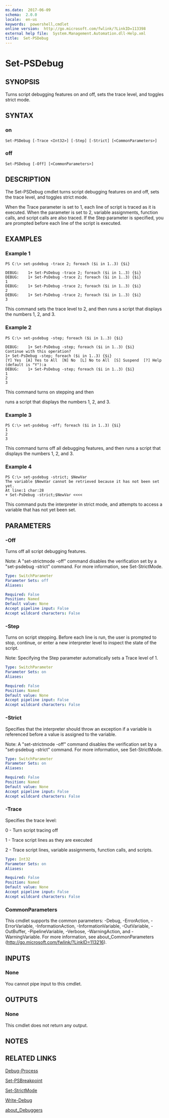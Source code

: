 ```yaml
---
ms.date:  2017-06-09
schema:  2.0.0
locale:  en-us
keywords:  powershell,cmdlet
online version:  http://go.microsoft.com/fwlink/?LinkID=113398
external help file:  System.Management.Automation.dll-Help.xml
title:  Set-PSDebug
---
```


# Set-PSDebug
## SYNOPSIS
Turns script debugging features on and off, sets the trace level, and toggles strict mode.
## SYNTAX

### on
```
Set-PSDebug [-Trace <Int32>] [-Step] [-Strict] [<CommonParameters>]
```

### off
```
Set-PSDebug [-Off] [<CommonParameters>]
```

## DESCRIPTION
The Set-PSDebug cmdlet turns script debugging features on and off, sets the trace level, and toggles strict mode.

When the Trace parameter is set to 1, each line of script is traced as it is executed.
When the parameter is set to 2, variable assignments, function calls, and script calls are also traced.
If the Step parameter is specified, you are prompted before each line of the script is executed.
## EXAMPLES

### Example 1
```
PS C:\> set-psdebug -trace 2; foreach ($i in 1..3) {$i}

DEBUG:    1+ Set-PsDebug -trace 2; foreach ($i in 1..3) {$i}
DEBUG:    1+ Set-PsDebug -trace 2; foreach ($i in 1..3) {$i}
1
DEBUG:    1+ Set-PsDebug -trace 2; foreach ($i in 1..3) {$i}
2
DEBUG:    1+ Set-PsDebug -trace 2; foreach ($i in 1..3) {$i}
3
```

This command sets the trace level to 2, and then runs a script that displays the numbers 1, 2, and 3.
### Example 2
```
PS C:\> set-psdebug -step; foreach ($i in 1..3) {$i}

DEBUG:    1+ Set-PsDebug -step; foreach ($i in 1..3) {$i}
Continue with this operation?
1+ Set-PsDebug -step; foreach ($i in 1..3) {$i}
[Y] Yes  [A] Yes to All  [N] No  [L] No to All  [S] Suspend  [?] Help
(default is "Y"):a
DEBUG:    1+ Set-PsDebug -step; foreach ($i in 1..3) {$i}
1
2
3
```

This command turns on stepping and then

runs a script that displays the numbers 1, 2, and 3.
### Example 3
```
PS C:\> set-psdebug -off; foreach ($i in 1..3) {$i}
1
2
3
```

This command turns off all debugging features, and then runs a script that displays the numbers 1, 2, and 3.
### Example 4
```
PS C:\> set-psdebug -strict; $NewVar
The variable $NewVar cannot be retrieved because it has not been set yet.
At line:1 char:28
+ Set-PsDebug -strict;$NewVar <<<<
```

This command puts the interpreter in strict mode, and attempts to access a variable that has not yet been set.
## PARAMETERS

### -Off
Turns off all script debugging features.

Note: A "set-strictmode -off" command disables the verification set by a "set-psdebug -strict" command.
For more information, see Set-StrictMode.

```yaml
Type: SwitchParameter
Parameter Sets: off
Aliases: 

Required: False
Position: Named
Default value: None
Accept pipeline input: False
Accept wildcard characters: False
```

### -Step
Turns on script stepping.
Before each line is run, the user is prompted to stop, continue, or enter a new interpreter level to inspect the state of the script.

Note: Specifying the Step parameter automatically sets a Trace level of 1.

```yaml
Type: SwitchParameter
Parameter Sets: on
Aliases: 

Required: False
Position: Named
Default value: None
Accept pipeline input: False
Accept wildcard characters: False
```

### -Strict
Specifies that the interpreter should throw an exception if a variable is referenced before a value is assigned to the variable.

Note: A "set-strictmode -off" command disables the verification set by a "set-psdebug -strict" command.
For more information, see Set-StrictMode.

```yaml
Type: SwitchParameter
Parameter Sets: on
Aliases: 

Required: False
Position: Named
Default value: None
Accept pipeline input: False
Accept wildcard characters: False
```

### -Trace
Specifies the trace level:

0 - Turn script tracing off

1 - Trace script lines as they are executed

2 - Trace script lines, variable assignments, function calls, and scripts.

```yaml
Type: Int32
Parameter Sets: on
Aliases: 

Required: False
Position: Named
Default value: None
Accept pipeline input: False
Accept wildcard characters: False
```

### CommonParameters
This cmdlet supports the common parameters: -Debug, -ErrorAction, -ErrorVariable, -InformationAction, -InformationVariable, -OutVariable, -OutBuffer, -PipelineVariable, -Verbose, -WarningAction, and -WarningVariable. For more information, see about_CommonParameters (http://go.microsoft.com/fwlink/?LinkID=113216).
## INPUTS

### None
You cannot pipe input to this cmdlet.
## OUTPUTS

### None
This cmdlet does not return any output.
## NOTES

## RELATED LINKS

[Debug-Process](../Microsoft.PowerShell.Management/Debug-Process.md)

[Set-PSBreakpoint](../microsoft.powershell.utility/set-psbreakpoint.md)

[Set-StrictMode](Set-StrictMode.md)

[Write-Debug](../microsoft.powershell.utility/write-debug.md)

[about_Debuggers](About\about_Debuggers.md)

